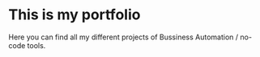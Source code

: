 # This is my portfolio
Here you can find all my different projects of Bussiness Automation / no-code tools. 

